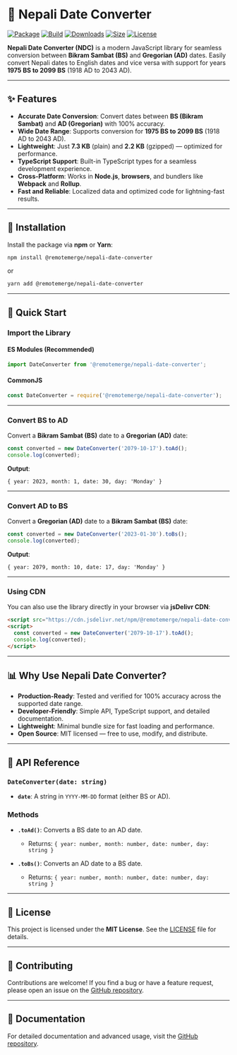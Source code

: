 # 🔁 Nepali Date Converter

[![Package](https://img.shields.io/npm/v/@remotemerge/nepali-date-converter?logo=npm)](https://www.npmjs.com/package/@remotemerge/nepali-date-converter)
[![Build](https://img.shields.io/github/workflow/status/remotemerge/nepali-date-converter/Publish?logo=github)](README.md)
[![Downloads](https://img.shields.io/npm/dt/@remotemerge/nepali-date-converter)](https://www.npmjs.com/package/@remotemerge/nepali-date-converter)
[![Size](https://img.shields.io/bundlephobia/minzip/@remotemerge/nepali-date-converter)](https://bundlephobia.com/result?p=@remotemerge/nepali-date-converter)
[![License](https://img.shields.io/npm/l/@remotemerge/nepali-date-converter)](LICENSE)

**Nepali Date Converter (NDC)** is a modern JavaScript library for seamless conversion between **Bikram Sambat (BS)** and **Gregorian (AD)** dates. Easily convert Nepali dates to English dates and vice versa with support for years **1975 BS to 2099 BS** (1918 AD to 2043 AD).

---

## ✨ Features

- **Accurate Date Conversion**: Convert dates between **BS (Bikram Sambat)** and **AD (Gregorian)** with 100% accuracy.
- **Wide Date Range**: Supports conversion for **1975 BS to 2099 BS** (1918 AD to 2043 AD).
- **Lightweight**: Just **7.3 KB** (plain) and **2.2 KB** (gzipped) — optimized for performance.
- **TypeScript Support**: Built-in TypeScript types for a seamless development experience.
- **Cross-Platform**: Works in **Node.js**, **browsers**, and bundlers like **Webpack** and **Rollup**.
- **Fast and Reliable**: Localized data and optimized code for lightning-fast results.

---

## 🚀 Installation

Install the package via **npm** or **Yarn**:

```bash
npm install @remotemerge/nepali-date-converter
```

or

```bash
yarn add @remotemerge/nepali-date-converter
```

---

## 📖 Quick Start

### Import the Library

#### ES Modules (Recommended)
```javascript
import DateConverter from '@remotemerge/nepali-date-converter';
```

#### CommonJS
```javascript
const DateConverter = require('@remotemerge/nepali-date-converter');
```

---

### Convert BS to AD

Convert a **Bikram Sambat (BS)** date to a **Gregorian (AD)** date:

```javascript
const converted = new DateConverter('2079-10-17').toAd();
console.log(converted);
```

**Output**:
```text
{ year: 2023, month: 1, date: 30, day: 'Monday' }
```

---

### Convert AD to BS

Convert a **Gregorian (AD)** date to a **Bikram Sambat (BS)** date:

```javascript
const converted = new DateConverter('2023-01-30').toBs();
console.log(converted);
```

**Output**:
```text
{ year: 2079, month: 10, date: 17, day: 'Monday' }
```

---

### Using CDN

You can also use the library directly in your browser via **jsDelivr CDN**:

```html
<script src="https://cdn.jsdelivr.net/npm/@remotemerge/nepali-date-converter@1/dist/ndc-iife.js"></script>
<script>
  const converted = new DateConverter('2079-10-17').toAd();
  console.log(converted);
</script>
```

---

## 📊 Why Use Nepali Date Converter?

- **Production-Ready**: Tested and verified for 100% accuracy across the supported date range.
- **Developer-Friendly**: Simple API, TypeScript support, and detailed documentation.
- **Lightweight**: Minimal bundle size for fast loading and performance.
- **Open Source**: MIT licensed — free to use, modify, and distribute.

---

## 🔧 API Reference

### `DateConverter(date: string)`

- **`date`**: A string in `YYYY-MM-DD` format (either BS or AD).

### Methods

- **`.toAd()`**: Converts a BS date to an AD date.
  - Returns: `{ year: number, month: number, date: number, day: string }`

- **`.toBs()`**: Converts an AD date to a BS date.
  - Returns: `{ year: number, month: number, date: number, day: string }`

---

## 📜 License

This project is licensed under the **MIT License**. See the [LICENSE](LICENSE) file for details.

---

## 🙌 Contributing

Contributions are welcome! If you find a bug or have a feature request, please open an issue on the [GitHub repository](https://github.com/remotemerge/nepali-date-converter).

---

## 📄 Documentation

For detailed documentation and advanced usage, visit the [GitHub repository](https://github.com/remotemerge/nepali-date-converter).
